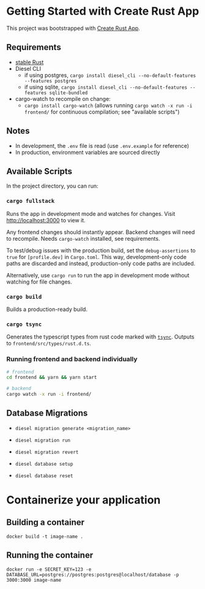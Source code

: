 # Getting Started with Create Rust App

This project was bootstrapped with [Create Rust App](https://github.com/wulf/create-rust-app).

## Requirements

- [stable Rust](https://www.rust-lang.org/tools/install)
- Diesel CLI 
  - if using postgres, `cargo install diesel_cli --no-default-features --features postgres`
  - if using sqlite, `cargo install diesel_cli --no-default-features --features sqlite-bundled`
- cargo-watch to recompile on change:
  - `cargo install cargo-watch` (allows running `cargo watch -x run -i frontend/` for continuous compilation; see "available scripts")

## Notes

- In development, the `.env` file is read (use `.env.example` for reference)
- In production, environment variables are sourced directly

## Available Scripts

In the project directory, you can run:

### `cargo fullstack`

Runs the app in development mode and watches for changes. Visit [http://localhost:3000](http://localhost:3000) to view it.

Any frontend changes should instantly appear. Backend changes will need to recompile.
Needs `cargo-watch` installed, see requirements.

To test/debug issues with the production build, set the `debug-assertions` to `true` for `[profile.dev]` in `Cargo.toml`. This way, development-only code paths are discarded and instead, production-only code paths are included.

Alternatively, use `cargo run` to run the app in development mode without watching for file changes.

### `cargo build`

Builds a production-ready build.

### `cargo tsync`

Generates the typescript types from rust code marked with [`tsync`](https://github.com/Wulf/tsync).
Outputs to `frontend/src/types/rust.d.ts`.

### Running frontend and backend individually

```sh
# frontend
cd frontend && yarn && yarn start
```

```sh
# backend
cargo watch -x run -i frontend/
```

## Database Migrations

- `diesel migration generate <migration_name>`
- `diesel migration run`
- `diesel migration revert`

- `diesel database setup`
- `diesel database reset`


# Containerize your application
      
## Building a container
`docker build -t image-name .`

## Running the container
`docker run -e SECRET_KEY=123 -e DATABASE_URL=postgres://postgres:postgres@localhost/database -p 3000:3000 image-name`

